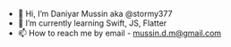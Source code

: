 - 👋 Hi, I’m Daniyar Mussin aka @stormy377
- 🌱 I’m currently learning Swift, JS, Flatter
- 📫 How to reach me by email - mussin.d.m@gmail.com 

<!---
stormy377/stormy377 is a ✨ special ✨ repository because its `README.md` (this file) appears on your GitHub profile.
You can click the Preview link to take a look at your changes.
--->
